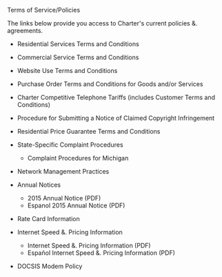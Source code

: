 Terms of Service/Policies

The links below provide you access to Charter's current policies &. agreements.

*   Residential Services Terms and Conditions

*   Commercial Service Terms and Conditions
*   Website Use Terms and Conditions
*   Purchase Order Terms and Conditions for Goods and/or Services
*   Charter Competitive Telephone Tariffs (includes Customer Terms and Conditions)
*   Procedure for Submitting a Notice of Claimed Copyright Infringement
*   Residential Price Guarantee Terms and Conditions
*   State-Specific Complaint Procedures
    *   Complaint Procedures for Michigan
*   Network Management Practices
*   Annual Notices
    *   2015 Annual Notice (PDF)
    *   Espanol 2015 Annual Notice (PDF)
*   Rate Card Information
*   Internet Speed &. Pricing Information
    *   Internet Speed &. Pricing Information (PDF)
    *   Español Internet Speed &. Pricing Information (PDF)
*   DOCSIS Modem Policy
